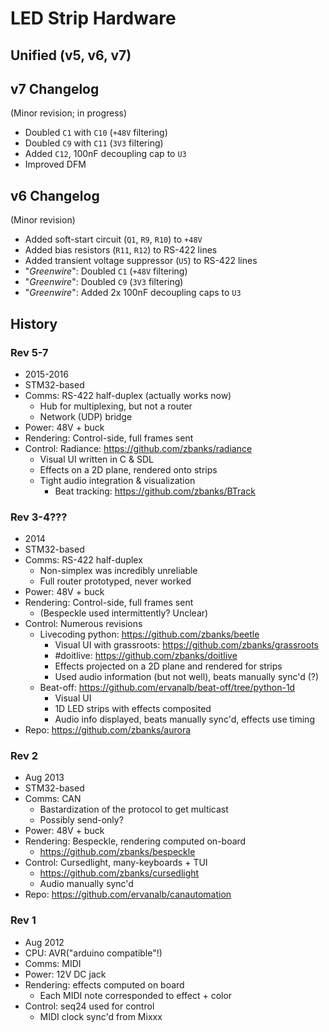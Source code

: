 LED Strip Hardware
==================

Unified (v5, v6, v7)
------------

v7 Changelog
------------
(Minor revision; in progress)
- Doubled `C1` with `C10` (`+48V` filtering)
- Doubled `C9` with `C11` (`3V3` filtering)
- Added `C12`, 100nF decoupling cap to `U3`
- Improved DFM

v6 Changelog
------------
(Minor revision)
- Added soft-start circuit (`Q1`, `R9`, `R10`) to `+48V`
- Added bias resistors (`R11`, `R12`) to RS-422 lines
- Added transient voltage suppressor (`U5`) to RS-422 lines
- "*Greenwire*": Doubled `C1` (`+48V` filtering)
- "*Greenwire*": Doubled `C9` (`3V3` filtering)
- "*Greenwire*": Added 2x 100nF decoupling caps to `U3`

History
-------

### Rev 5-7

- 2015-2016
- STM32-based
- Comms: RS-422 half-duplex (actually works now)
    - Hub for multiplexing, but not a router
    - Network (UDP) bridge
- Power: 48V + buck
- Rendering: Control-side, full frames sent
- Control: Radiance: https://github.com/zbanks/radiance
    - Visual UI written in C & SDL
    - Effects on a 2D plane, rendered onto strips
    - Tight audio integration & visualization
        - Beat tracking: https://github.com/zbanks/BTrack

### Rev 3-4???

- 2014
- STM32-based
- Comms: RS-422 half-duplex
    - Non-simplex was incredibly unreliable
    - Full router prototyped, never worked
- Power: 48V + buck
- Rendering: Control-side, full frames sent
    - (Bespeckle used intermittently? Unclear)
- Control: Numerous revisions
    - Livecoding python: https://github.com/zbanks/beetle
        - Visual UI with grassroots: https://github.com/zbanks/grassroots
        - #doitlive: https://github.com/zbanks/doitlive
        - Effects projected on a 2D plane and rendered for strips
        - Used audio information (but not well), beats manually sync'd (?)
    - Beat-off: https://github.com/ervanalb/beat-off/tree/python-1d
        - Visual UI
        - 1D LED strips with effects composited
        - Audio info displayed, beats manually sync'd, effects use timing
- Repo: https://github.com/zbanks/aurora

### Rev 2

- Aug 2013
- STM32-based
- Comms: CAN
    - Bastardization of the protocol to get multicast
    - Possibly send-only?
- Power: 48V + buck
- Rendering: Bespeckle, rendering computed on-board
    - https://github.com/zbanks/bespeckle
- Control: Cursedlight, many-keyboards + TUI
    - https://github.com/zbanks/cursedlight
    - Audio manually sync'd
- Repo: https://github.com/ervanalb/canautomation

### Rev 1

- Aug 2012
- CPU: AVR("arduino compatible"!)
- Comms: MIDI
- Power: 12V DC jack
- Rendering: effects computed on board
    - Each MIDI note corresponded to effect + color
- Control: seq24 used for control
    - MIDI clock sync'd from Mixxx
